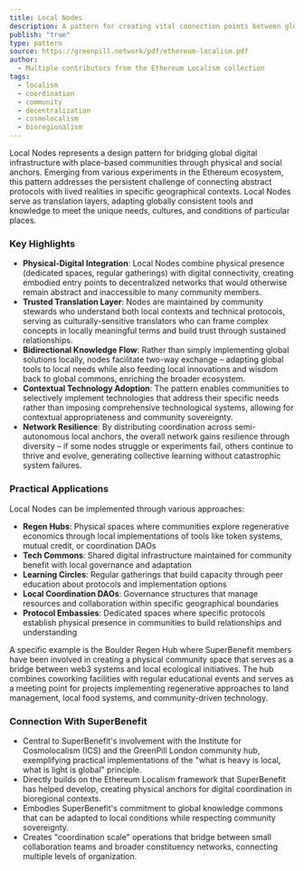 ```yaml
---
title: Local Nodes
description: A pattern for creating vital connection points between global digital protocols and specific geographical communities, embodying the cosmo-local principle that "what is heavy is local, what is light is global."
publish: "true"
type: pattern
source: https://greenpill.network/pdf/ethereum-localism.pdf
author:
  - Multiple contributors from the Ethereum Localism collection
tags:
  - localism
  - coordination
  - community
  - decentralization
  - cosmolocalism
  - bioregionalism
---
```


Local Nodes represents a design pattern for bridging global digital infrastructure with place-based communities through physical and social anchors. Emerging from various experiments in the Ethereum ecosystem, this pattern addresses the persistent challenge of connecting abstract protocols with lived realities in specific geographical contexts. Local Nodes serve as translation layers, adapting globally consistent tools and knowledge to meet the unique needs, cultures, and conditions of particular places.

### Key Highlights
- **Physical-Digital Integration**: Local Nodes combine physical presence (dedicated spaces, regular gatherings) with digital connectivity, creating embodied entry points to decentralized networks that would otherwise remain abstract and inaccessible to many community members.
- **Trusted Translation Layer**: Nodes are maintained by community stewards who understand both local contexts and technical protocols, serving as culturally-sensitive translators who can frame complex concepts in locally meaningful terms and build trust through sustained relationships.
- **Bidirectional Knowledge Flow**: Rather than simply implementing global solutions locally, nodes facilitate two-way exchange – adapting global tools to local needs while also feeding local innovations and wisdom back to global commons, enriching the broader ecosystem.
- **Contextual Technology Adoption**: The pattern enables communities to selectively implement technologies that address their specific needs rather than imposing comprehensive technological systems, allowing for contextual appropriateness and community sovereignty.
- **Network Resilience**: By distributing coordination across semi-autonomous local anchors, the overall network gains resilience through diversity – if some nodes struggle or experiments fail, others continue to thrive and evolve, generating collective learning without catastrophic system failures.

### Practical Applications

Local Nodes can be implemented through various approaches:

- **Regen Hubs**: Physical spaces where communities explore regenerative economics through local implementations of tools like token systems, mutual credit, or coordination DAOs
- **Tech Commons**: Shared digital infrastructure maintained for community benefit with local governance and adaptation
- **Learning Circles**: Regular gatherings that build capacity through peer education about protocols and implementation options
- **Local Coordination DAOs**: Governance structures that manage resources and collaboration within specific geographical boundaries
- **Protocol Embassies**: Dedicated spaces where specific protocols establish physical presence in communities to build relationships and understanding

A specific example is the Boulder Regen Hub where SuperBenefit members have been involved in creating a physical community space that serves as a bridge between web3 systems and local ecological initiatives. The hub combines coworking facilities with regular educational events and serves as a meeting point for projects implementing regenerative approaches to land management, local food systems, and community-driven technology.

### Connection With SuperBenefit

- Central to SuperBenefit's involvement with the Institute for Cosmolocalism (ICS) and the GreenPill London community hub, exemplifying practical implementations of the "what is heavy is local, what is light is global" principle.
- Directly builds on the Ethereum Localism framework that SuperBenefit has helped develop, creating physical anchors for digital coordination in bioregional contexts.
- Embodies SuperBenefit's commitment to global knowledge commons that can be adapted to local conditions while respecting community sovereignty.
- Creates "coordination scale" operations that bridge between small collaboration teams and broader constituency networks, connecting multiple levels of organization.